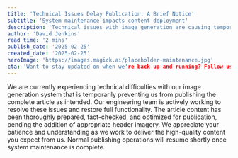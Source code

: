 ```yaml
---
title: 'Technical Issues Delay Publication: A Brief Notice'
subtitle: 'System maintenance impacts content deployment'
description: 'Technical issues with image generation are causing temporary delays in article publication. Engineering team working to resolve.'
author: 'David Jenkins'
read_time: '2 mins'
publish_date: '2025-02-25'
created_date: '2025-02-25'
heroImage: 'https://images.magick.ai/placeholder-maintenance.jpg'
cta: 'Want to stay updated on when we're back up and running? Follow us on LinkedIn for the latest status updates and to be notified when new content is published.'
---
```


We are currently experiencing technical difficulties with our image generation system that is temporarily preventing us from publishing the complete article as intended. Our engineering team is actively working to resolve these issues and restore full functionality. The article content has been thoroughly prepared, fact-checked, and optimized for publication, pending the addition of appropriate header imagery. We appreciate your patience and understanding as we work to deliver the high-quality content you expect from us. Normal publishing operations will resume shortly once system maintenance is complete.